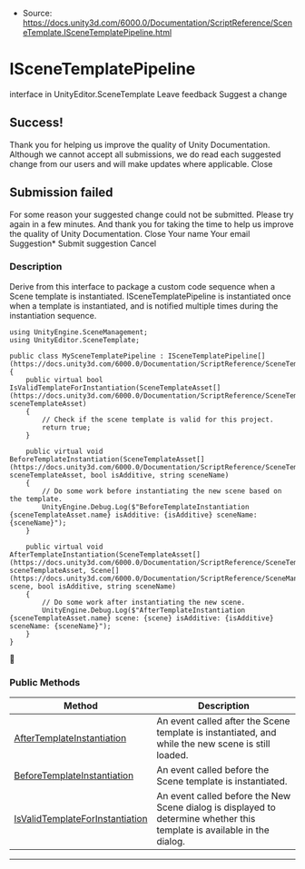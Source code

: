 * Source: https://docs.unity3d.com/6000.0/Documentation/ScriptReference/SceneTemplate.ISceneTemplatePipeline.html

# ISceneTemplatePipeline
interface in UnityEditor.SceneTemplate
Leave feedback
Suggest a change
## Success!
Thank you for helping us improve the quality of Unity Documentation. Although we cannot accept all submissions, we do read each suggested change from our users and will make updates where applicable.
Close
## Submission failed
For some reason your suggested change could not be submitted. Please <a>try again</a> in a few minutes. And thank you for taking the time to help us improve the quality of Unity Documentation.
Close
Your name Your email Suggestion* Submit suggestion
Cancel
### Description
Derive from this interface to package a custom code sequence when a Scene template is instantiated. ISceneTemplatePipeline is instantiated once when a template is instantiated, and is notified multiple times during the instantiation sequence.
```
using UnityEngine.SceneManagement;
using UnityEditor.SceneTemplate;  
  
public class MySceneTemplatePipeline : ISceneTemplatePipeline[](https://docs.unity3d.com/6000.0/Documentation/ScriptReference/SceneTemplate.ISceneTemplatePipeline.html)
{
    public virtual bool IsValidTemplateForInstantiation(SceneTemplateAsset[](https://docs.unity3d.com/6000.0/Documentation/ScriptReference/SceneTemplate.SceneTemplateAsset.html) sceneTemplateAsset)
    {
        // Check if the scene template is valid for this project.
        return true;
    }  
  
    public virtual void BeforeTemplateInstantiation(SceneTemplateAsset[](https://docs.unity3d.com/6000.0/Documentation/ScriptReference/SceneTemplate.SceneTemplateAsset.html) sceneTemplateAsset, bool isAdditive, string sceneName)
    {
        // Do some work before instantiating the new scene based on the template.
        UnityEngine.Debug.Log($"BeforeTemplateInstantiation {sceneTemplateAsset.name} isAdditive: {isAdditive} sceneName: {sceneName}");
    }  
  
    public virtual void AfterTemplateInstantiation(SceneTemplateAsset[](https://docs.unity3d.com/6000.0/Documentation/ScriptReference/SceneTemplate.SceneTemplateAsset.html) sceneTemplateAsset, Scene[](https://docs.unity3d.com/6000.0/Documentation/ScriptReference/SceneManagement.Scene.html) scene, bool isAdditive, string sceneName)
    {
        // Do some work after instantiating the new scene.
        UnityEngine.Debug.Log($"AfterTemplateInstantiation {sceneTemplateAsset.name} scene: {scene} isAdditive: {isAdditive} sceneName: {sceneName}");
    }
}

```

### Public Methods
Method | Description  
---|---  
[AfterTemplateInstantiation](https://docs.unity3d.com/6000.0/Documentation/ScriptReference/SceneTemplate.ISceneTemplatePipeline.AfterTemplateInstantiation.html) | An event called after the Scene template is instantiated, and while the new scene is still loaded.  
[BeforeTemplateInstantiation](https://docs.unity3d.com/6000.0/Documentation/ScriptReference/SceneTemplate.ISceneTemplatePipeline.BeforeTemplateInstantiation.html) | An event called before the Scene template is instantiated.  
[IsValidTemplateForInstantiation](https://docs.unity3d.com/6000.0/Documentation/ScriptReference/SceneTemplate.ISceneTemplatePipeline.IsValidTemplateForInstantiation.html) | An event called before the New Scene dialog is displayed to determine whether this template is available in the dialog.  
* * *
